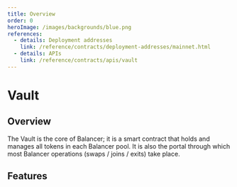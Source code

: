 ```yaml
---
title: Overview
order: 0
heroImage: /images/backgrounds/blue.png
references:
  - details: Deployment addresses
    link: /reference/contracts/deployment-addresses/mainnet.html
  - details: APIs
    link: /reference/contracts/apis/vault
---
```


# Vault

## Overview

The Vault is the core of Balancer; it is a smart contract that holds and manages all tokens in each Balancer pool. It is also the portal through which most Balancer operations (swaps / joins / exits) take place.

## Features
